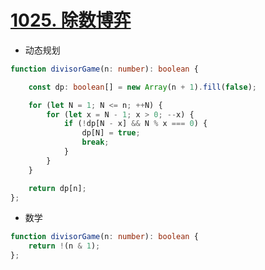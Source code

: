 
# [1025. 除数博弈](https://leetcode-cn.com/problems/divisor-game/)

- 动态规划

```typescript
function divisorGame(n: number): boolean {

    const dp: boolean[] = new Array(n + 1).fill(false);

    for (let N = 1; N <= n; ++N) {
        for (let x = N - 1; x > 0; --x) {
            if (!dp[N - x] && N % x === 0) {
                dp[N] = true;
                break;
            }
        }
    }

    return dp[n];
};
```

- 数学

```typescript
function divisorGame(n: number): boolean {
    return !(n & 1);
};
```
